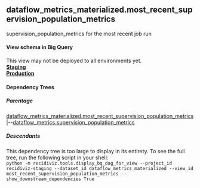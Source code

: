 ## dataflow_metrics_materialized.most_recent_supervision_population_metrics
supervision_population_metrics for the most recent job run

#### View schema in Big Query
This view may not be deployed to all environments yet.<br/>
[**Staging**](https://console.cloud.google.com/bigquery?pli=1&p=recidiviz-staging&page=table&project=recidiviz-staging&d=dataflow_metrics_materialized&t=most_recent_supervision_population_metrics)
<br/>
[**Production**](https://console.cloud.google.com/bigquery?pli=1&p=recidiviz-123&page=table&project=recidiviz-123&d=dataflow_metrics_materialized&t=most_recent_supervision_population_metrics)
<br/>

#### Dependency Trees

##### Parentage
[dataflow_metrics_materialized.most_recent_supervision_population_metrics](../dataflow_metrics_materialized/most_recent_supervision_population_metrics.md) <br/>
|--[dataflow_metrics.supervision_population_metrics](../../metrics/supervision/supervision_population_metrics.md) <br/>


##### Descendants
This dependency tree is too large to display in its entirety. To see the full tree, run the following script in your shell: <br/>
```python -m recidiviz.tools.display_bq_dag_for_view --project_id recidiviz-staging --dataset_id dataflow_metrics_materialized --view_id most_recent_supervision_population_metrics --show_downstream_dependencies True```
